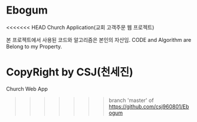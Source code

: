 # Ebogum
<<<<<<< HEAD
Church Application(교회 고객주문 웹 프로젝트)

본 프로젝트에서 사용된 코드와 알고리즘은 본인의 자산임.
CODE and Algorithm are Belong to my Property.

CopyRight by CSJ(천세진)
=======
Church Web App
>>>>>>> branch 'master' of https://github.com/csj960801/Ebogum
